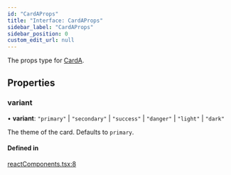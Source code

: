 ```yaml
---
id: "CardAProps"
title: "Interface: CardAProps"
sidebar_label: "CardAProps"
sidebar_position: 0
custom_edit_url: null
---
```


The props type for [CardA](../modules.md#carda).

## Properties

### variant

• **variant**: ``"primary"`` \| ``"secondary"`` \| ``"success"`` \| ``"danger"`` \| ``"light"`` \| ``"dark"``

The theme of the card. Defaults to `primary`.

#### Defined in

[reactComponents.tsx:8](https://github.com/JiaojSun/react-vite-federation-back-app/blob/e7bd690/src/typedoc/reactComponents.tsx#L8)
